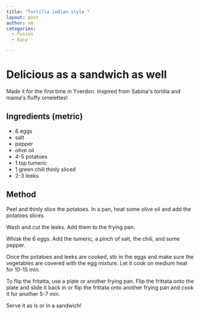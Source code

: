 ```yaml
---
title: "Tortilla indian style "
layout: post
author: nm
categories:
  - Fusion
  - Easy

---
```

# Delicious as a sandwich as well

Made it for the first time in Yverdon. Inspired from Sabina's tortilla and mama's fluffy omelettes! 

## Ingredients (metric)

- 6 eggs
- salt 
- pepper
- olive oil
- 4-5 potatoes 
- 1 tsp tumeric
- 1 green chili thinly sliced
- 2-3 leeks 

## Method

Peel and thinly slice the potatoes. In a pan, heat some olive oil and add the potatoes slices

Wash and cut the leeks. Add them to the frying pan.

Whisk the 6 eggs. Add the tumeric, a pinch of salt, the chili, and some pepper.

Once the potatoes and leeks are cooked, stir in the eggs and make sure the vegetables are covered with the egg mixture. Let it cook on medium heat for 10-15 min. 

To flip the fritatta, use a plate or another frying pan. Flip the frittata onto the plate and slide it back in or flip the frittata onto another frying pan and cook it for another 5-7 min.

Serve it as is or in a sandwich!
